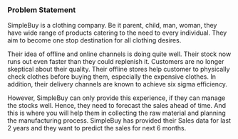 ### Problem Statement

SimpleBuy is a clothing company. Be it parent, child, man, woman, they have wide range of products catering to the need to every individual. They aim to become one stop destination for all clothing desires.

Their idea of offline and online channels is doing quite well. Their stock now runs out even faster than they could replenish it. Customers are no longer skeptical about their quality. Their offline stores help customer to physically check clothes before buying them, especially the expensive clothes. In addition, their delivery channels are known to achieve six sigma efficiency.

However, SimpleBuy can only provide this experience, if they can manage the stocks well. Hence, they need to forecast the sales ahead of time. And this is where you will help them in collecting the raw material and planning the manufacturing process. SimpleBuy has provided their Sales data for last 2 years and they want to predict the sales for next 6 months.